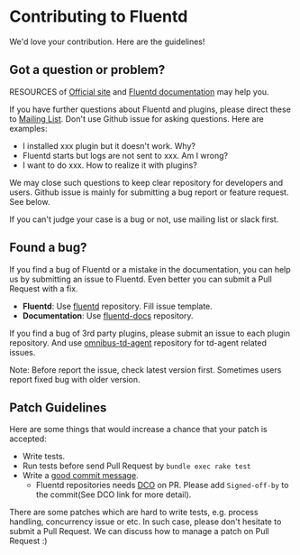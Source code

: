 # Contributing to Fluentd

We'd love your contribution. Here are the guidelines!

## Got a question or problem?

RESOURCES of [Official site](https://www.fluentd.org/) and [Fluentd documentation](https://docs.fluentd.org/) may help you.

If you have further questions about Fluentd and plugins, please direct these to [Mailing List](https://groups.google.com/forum/#!forum/fluentd).
Don't use Github issue for asking questions. Here are examples:

- I installed xxx plugin but it doesn't work. Why?
- Fluentd starts but logs are not sent to xxx. Am I wrong?
- I want to do xxx. How to realize it with plugins?

We may close such questions to keep clear repository for developers and users.
Github issue is mainly for submitting a bug report or feature request. See below.

If you can't judge your case is a bug or not, use mailing list or slack first.

## Found a bug?

If you find a bug of Fluentd or a mistake in the documentation, you can help us by
submitting an issue to Fluentd. Even better you can submit a Pull Request with a fix.

* **Fluentd**: Use [fluentd](https://github.com/fluent/fluentd) repository. Fill issue template.
* **Documentation**: Use [fluentd-docs](https://github.com/fluent/fluentd-docs-gitbook) repository.

If you find a bug of 3rd party plugins, please submit an issue to each plugin repository.
And use [omnibus-td-agent](https://github.com/treasure-data/omnibus-td-agent) repository for td-agent related issues.

Note: Before report the issue, check latest version first. Sometimes users report fixed bug with older version.

## Patch Guidelines

Here are some things that would increase a chance that your patch is accepted:

* Write tests.
* Run tests before send Pull Request by `bundle exec rake test`
* Write a [good commit message](https://tbaggery.com/2008/04/19/a-note-about-git-commit-messages.html).
  * Fluentd repositories needs [DCO](https://github.com/apps/dco) on PR. Please add `Signed-off-by` to the commit(See DCO link for more detail).

There are some patches which are hard to write tests, e.g. process handling, concurrency issue or etc.
In such case, please don't hesitate to submit a Pull Request.
We can discuss how to manage a patch on Pull Request :)
